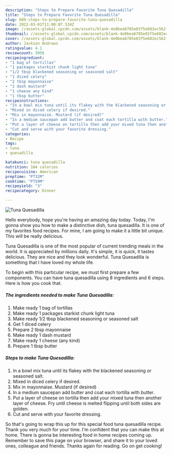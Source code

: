 ```yaml
---
description: "Steps to Prepare Favorite Tuna Quesadilla"
title: "Steps to Prepare Favorite Tuna Quesadilla"
slug: 689-steps-to-prepare-favorite-tuna-quesadilla
date: 2022-03-01T11:08:07.534Z
image: //assets-global.cpcdn.com/assets/blank-4e0bea6785e03f5e602ec562f230caae08da540cada707380b4fe1bbebba43da.png
thumbnail: //assets-global.cpcdn.com/assets/blank-4e0bea6785e03f5e602ec562f230caae08da540cada707380b4fe1bbebba43da.png
cover: //assets-global.cpcdn.com/assets/blank-4e0bea6785e03f5e602ec562f230caae08da540cada707380b4fe1bbebba43da.png
author: Jackson Andrews
ratingvalue: 4.1
reviewcount: 3956
recipeingredient:
- "1 bag of tortillas"
- "1 packages starkist chunk light tuna"
- "1/2 tbsp blackened seasoning or seasoned salt"
- "1 diced celery"
- "2 tbsp mayonnaise"
- "1 dash mustard"
- "1 cheese any kind"
- "1 tbsp butter"
recipeinstructions:
- "In a bowl mix tuna until its flakey with the blackened seasoning or seasoned salt."
- "Mixed in diced celery if desired."
- "Mix in mayonnaise. Mustard (if desired)"
- "In a medium saucepan add butter and coat each tortilla with butter."
- "Put a layer of cheese on tortilla then add your mixed tuna then another layer of cheese. Fry until cheese is melted flipping until both sides are golden."
- "Cut and serve with your favorite dressing."
categories:
- Recipe
tags:
- tuna
- quesadilla

katakunci: tuna quesadilla 
nutrition: 164 calories
recipecuisine: American
preptime: "PT32M"
cooktime: "PT59M"
recipeyield: "3"
recipecategory: Dinner

---
```



![Tuna Quesadilla](//assets-global.cpcdn.com/assets/blank-4e0bea6785e03f5e602ec562f230caae08da540cada707380b4fe1bbebba43da.png)

Hello everybody, hope you're having an amazing day today. Today, I'm gonna show you how to make a distinctive dish, tuna quesadilla. It is one of my favorites food recipes. For mine, I am going to make it a little bit unique. This will be really delicious.

Tuna Quesadilla is one of the most popular of current trending meals in the world. It is appreciated by millions daily. It's simple, it is quick, it tastes delicious. They are nice and they look wonderful. Tuna Quesadilla is something that I have loved my whole life.




To begin with this particular recipe, we must first prepare a few components. You can have tuna quesadilla using 8 ingredients and 6 steps. Here is how you cook that.

<!--inarticleads1-->

##### The ingredients needed to make Tuna Quesadilla:

1. Make ready 1 bag of tortillas
1. Make ready 1 packages starkist chunk light tuna
1. Make ready 1/2 tbsp blackened seasoning or seasoned salt
1. Get 1 diced celery
1. Prepare 2 tbsp mayonnaise
1. Make ready 1 dash mustard
1. Make ready 1 cheese (any kind)
1. Prepare 1 tbsp butter




<!--inarticleads2-->

##### Steps to make Tuna Quesadilla:

1. In a bowl mix tuna until its flakey with the blackened seasoning or seasoned salt.
1. Mixed in diced celery if desired.
1. Mix in mayonnaise. Mustard (if desired)
1. In a medium saucepan add butter and coat each tortilla with butter.
1. Put a layer of cheese on tortilla then add your mixed tuna then another layer of cheese. Fry until cheese is melted flipping until both sides are golden.
1. Cut and serve with your favorite dressing.




So that's going to wrap this up for this special food tuna quesadilla recipe. Thank you very much for your time. I'm confident that you can make this at home. There is gonna be interesting food in home recipes coming up. Remember to save this page on your browser, and share it to your loved ones, colleague and friends. Thanks again for reading. Go on get cooking!
